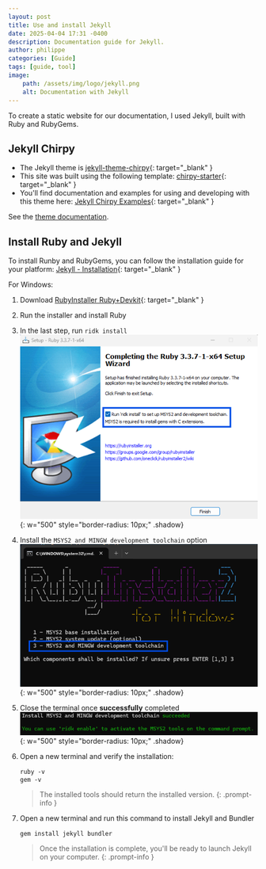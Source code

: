 ```yaml
---
layout: post
title: Use and install Jekyll
date: 2025-04-04 17:31 -0400
description: Documentation guide for Jekyll.
author: philippe
categories: [Guide]
tags: [guide, tool]
image: 
    path: /assets/img/logo/jekyll.png
    alt: Documentation with Jekyll
---
```


To create a static website for our documentation, I used Jekyll, built with Ruby and RubyGems.

## Jekyll Chirpy

- The Jekyll theme is [jekyll-theme-chirpy](https://github.com/cotes2020/jekyll-theme-chirpy){: target="_blank" }
- This site was built using the following template: [chirpy-starter](https://github.com/cotes2020/chirpy-starter){: target="_blank" }
- You'll find documentation and examples for using and developing with this theme here: [Jekyll Chirpy Examples](https://chirpy.cotes.page/){: target="_blank" }

See the [theme documentation](https://github.com/cotes2020/jekyll-theme-chirpy/wiki).

## Install Ruby and Jekyll

To install Runby and RubyGems, you can follow the installation guide for your platform: [Jekyll - Installation](https://jekyllrb.com/docs/installation/){: target="_blank" }

For Windows:

1. Download [RubyInstaller Ruby+Devkit](https://rubyinstaller.org/downloads/){: target="_blank" }
1. Run the installer and install Ruby
1. In the last step, run `ridk install`  
    ![ruby install 1](/assets/img/installation/ruby/install1.png){: w="500" style="border-radius: 10px;" .shadow}
1. Install the `MSYS2 and MINGW development toolchain` option  
    ![ruby install 2](/assets/img/installation/ruby/install2.png){: w="500" style="border-radius: 10px;" .shadow}
1. Close the terminal once **successfully** completed  
    ![ruby install 3](/assets/img/installation/ruby/install3.png){: w="500" style="border-radius: 10px;" .shadow}
1. Open a new terminal and verify the installation:

    ```shell
    ruby -v
    gem -v
    ```

    > The installed tools should return the installed version.
    {: .prompt-info }
1. Open a new terminal and run this command to install Jekyll and Bundler

    ```shell
    gem install jekyll bundler
    ```

    > Once the installation is complete, you'll be ready to launch Jekyll on your computer.
    {: .prompt-info }
